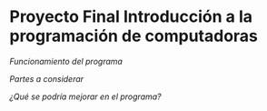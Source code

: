 # Proyecto Final Introducción a la programación de computadoras

*Funcionamiento del programa*



*Partes a considerar*



*¿Qué se podría mejorar en el programa?*

